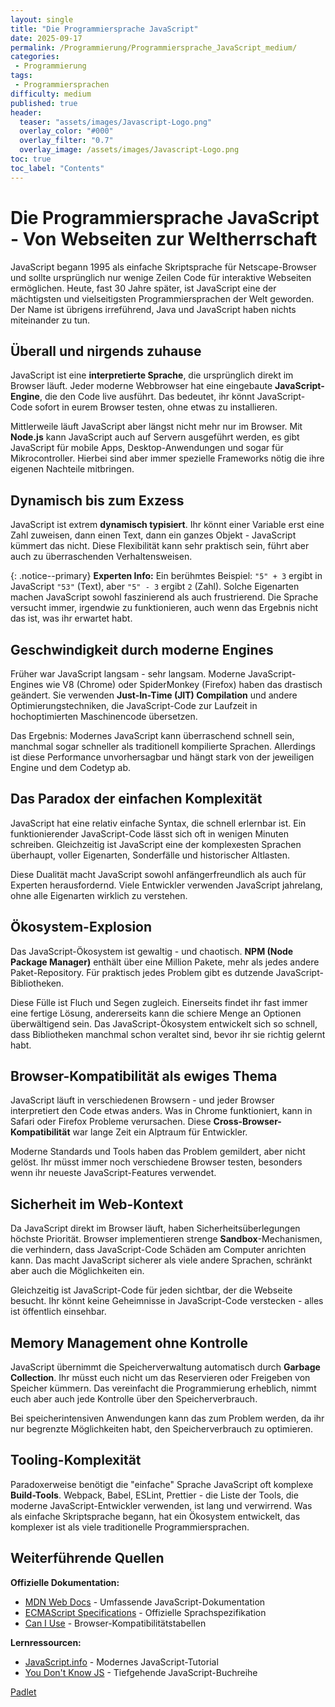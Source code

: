 ```yaml
---
layout: single
title: "Die Programmiersprache JavaScript"
date: 2025-09-17
permalink: /Programmierung/Programmiersprache_JavaScript_medium/
categories:
 - Programmierung
tags:
 - Programmiersprachen
difficulty: medium
published: true
header:
  teaser: "assets/images/Javascript-Logo.png"
  overlay_color: "#000"
  overlay_filter: "0.7"
  overlay_image: /assets/images/Javascript-Logo.png
toc: true
toc_label: "Contents"
---
```


# Die Programmiersprache JavaScript - Von Webseiten zur Weltherrschaft

JavaScript begann 1995 als einfache Skriptsprache für Netscape-Browser und sollte ursprünglich nur wenige Zeilen Code für interaktive Webseiten ermöglichen. Heute, fast 30 Jahre später, ist JavaScript eine der mächtigsten und vielseitigsten Programmiersprachen der Welt geworden. Der Name ist übrigens irreführend, Java und JavaScript haben nichts miteinander zu tun.

## Überall und nirgends zuhause

JavaScript ist eine **interpretierte Sprache**, die ursprünglich direkt im Browser läuft. Jeder moderne Webbrowser hat eine eingebaute **JavaScript-Engine**, die den Code live ausführt. Das bedeutet, ihr könnt JavaScript-Code sofort in eurem Browser testen, ohne etwas zu installieren.

Mittlerweile läuft JavaScript aber längst nicht mehr nur im Browser. Mit **Node.js** kann JavaScript auch auf Servern ausgeführt werden, es gibt JavaScript für mobile Apps, Desktop-Anwendungen und sogar für Mikrocontroller. Hierbei sind aber immer spezielle Frameworks nötig die ihre eigenen Nachteile mitbringen.

## Dynamisch bis zum Exzess

JavaScript ist extrem **dynamisch typisiert**. Ihr könnt einer Variable erst eine Zahl zuweisen, dann einen Text, dann ein ganzes Objekt - JavaScript kümmert das nicht. Diese Flexibilität kann sehr praktisch sein, führt aber auch zu überraschenden Verhaltensweisen.

{: .notice--primary}
**Experten Info:**
Ein berühmtes Beispiel: `"5" + 3` ergibt in JavaScript `"53"` (Text), aber `"5" - 3` ergibt `2` (Zahl). Solche Eigenarten machen JavaScript sowohl faszinierend als auch frustrierend. Die Sprache versucht immer, irgendwie zu funktionieren, auch wenn das Ergebnis nicht das ist, was ihr erwartet habt.

## Geschwindigkeit durch moderne Engines

Früher war JavaScript langsam - sehr langsam. Moderne JavaScript-Engines wie V8 (Chrome) oder SpiderMonkey (Firefox) haben das drastisch geändert. Sie verwenden **Just-In-Time (JIT) Compilation** und andere Optimierungstechniken, die JavaScript-Code zur Laufzeit in hochoptimierten Maschinencode übersetzen.

Das Ergebnis: Modernes JavaScript kann überraschend schnell sein, manchmal sogar schneller als traditionell kompilierte Sprachen. Allerdings ist diese Performance unvorhersagbar und hängt stark von der jeweiligen Engine und dem Codetyp ab.

## Das Paradox der einfachen Komplexität

JavaScript hat eine relativ einfache Syntax, die schnell erlernbar ist. Ein funktionierender JavaScript-Code lässt sich oft in wenigen Minuten schreiben. Gleichzeitig ist JavaScript eine der komplexesten Sprachen überhaupt, voller Eigenarten, Sonderfälle und historischer Altlasten.

Diese Dualität macht JavaScript sowohl anfängerfreundlich als auch für Experten herausfordernd. Viele Entwickler verwenden JavaScript jahrelang, ohne alle Eigenarten wirklich zu verstehen.

## Ökosystem-Explosion

Das JavaScript-Ökosystem ist gewaltig - und chaotisch. **NPM (Node Package Manager)** enthält über eine Million Pakete, mehr als jedes andere Paket-Repository. Für praktisch jedes Problem gibt es dutzende JavaScript-Bibliotheken.

Diese Fülle ist Fluch und Segen zugleich. Einerseits findet ihr fast immer eine fertige Lösung, andererseits kann die schiere Menge an Optionen überwältigend sein. Das JavaScript-Ökosystem entwickelt sich so schnell, dass Bibliotheken manchmal schon veraltet sind, bevor ihr sie richtig gelernt habt.

## Browser-Kompatibilität als ewiges Thema

JavaScript läuft in verschiedenen Browsern - und jeder Browser interpretiert den Code etwas anders. Was in Chrome funktioniert, kann in Safari oder Firefox Probleme verursachen. Diese **Cross-Browser-Kompatibilität** war lange Zeit ein Alptraum für Entwickler.

Moderne Standards und Tools haben das Problem gemildert, aber nicht gelöst. Ihr müsst immer noch verschiedene Browser testen, besonders wenn ihr neueste JavaScript-Features verwendet.

## Sicherheit im Web-Kontext

Da JavaScript direkt im Browser läuft, haben Sicherheitsüberlegungen höchste Priorität. Browser implementieren strenge **Sandbox**-Mechanismen, die verhindern, dass JavaScript-Code Schäden am Computer anrichten kann. Das macht JavaScript sicherer als viele andere Sprachen, schränkt aber auch die Möglichkeiten ein.

Gleichzeitig ist JavaScript-Code für jeden sichtbar, der die Webseite besucht. Ihr könnt keine Geheimnisse in JavaScript-Code verstecken - alles ist öffentlich einsehbar.

## Memory Management ohne Kontrolle

JavaScript übernimmt die Speicherverwaltung automatisch durch **Garbage Collection**. Ihr müsst euch nicht um das Reservieren oder Freigeben von Speicher kümmern. Das vereinfacht die Programmierung erheblich, nimmt euch aber auch jede Kontrolle über den Speicherverbrauch.

Bei speicherintensiven Anwendungen kann das zum Problem werden, da ihr nur begrenzte Möglichkeiten habt, den Speicherverbrauch zu optimieren.

## Tooling-Komplexität

Paradoxerweise benötigt die "einfache" Sprache JavaScript oft komplexe **Build-Tools**. Webpack, Babel, ESLint, Prettier - die Liste der Tools, die moderne JavaScript-Entwickler verwenden, ist lang und verwirrend. Was als einfache Skriptsprache begann, hat ein Ökosystem entwickelt, das komplexer ist als viele traditionelle Programmiersprachen.

## Weiterführende Quellen

**Offizielle Dokumentation:**
- [MDN Web Docs](https://developer.mozilla.org/en-US/docs/Web/JavaScript) - Umfassende JavaScript-Dokumentation
- [ECMAScript Specifications](https://www.ecma-international.org/publications-and-standards/standards/ecma-262/) - Offizielle Sprachspezifikation
- [Can I Use](https://caniuse.com/) - Browser-Kompatibilitätstabellen

**Lernressourcen:**
- [JavaScript.info](https://javascript.info/) - Modernes JavaScript-Tutorial
- [You Don't Know JS](https://github.com/getify/You-Dont-Know-JS) - Tiefgehende JavaScript-Buchreihe

[Padlet](https://padlet.com/timschwaiger/programmiersprachen-auswahl-3t9jf1ko5kpzal7j)